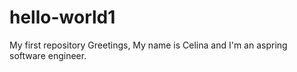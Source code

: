 # hello-world1
My first repository
Greetings,
My name is Celina and I'm an aspring software engineer.
